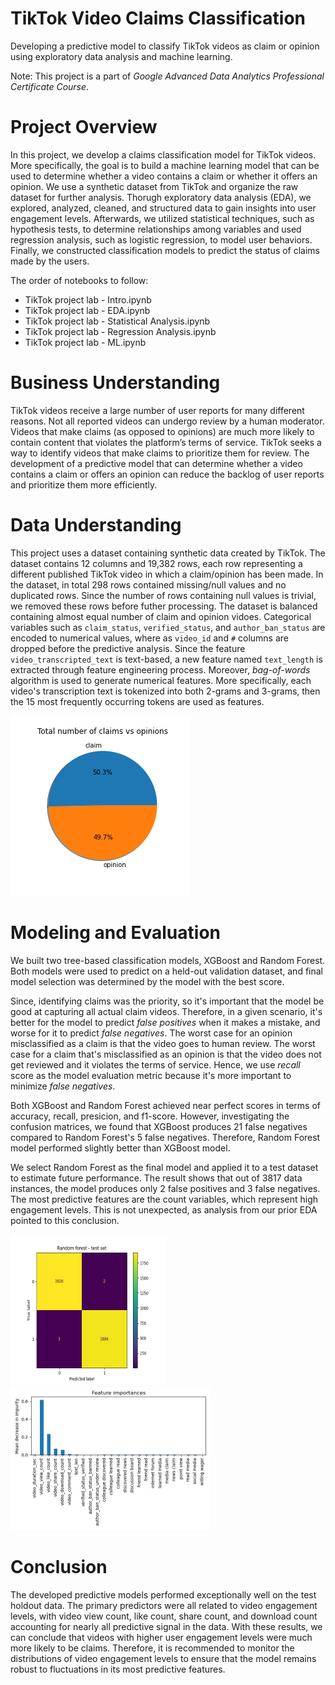 # TikTok Video Claims Classification
Developing a predictive model to classify TikTok videos as claim or opinion using exploratory data analysis and machine learning.

Note: This project is a part of *Google Advanced Data Analytics Professional Certificate Course*.

# Project Overview
In this project, we develop a claims classification model for TikTok videos. More specifically, the goal is to build a machine learning model that can be used to determine whether a video contains a claim or whether it offers an opinion. We use a synthetic dataset from TikTok and organize the raw dataset for further analysis. Thorugh exploratory data analysis (EDA), we explored, analyzed, cleaned, and structured data to gain insights into user engagement levels. Afterwards, we utilized statistical techniques, such as hypothesis tests, to determine relationships among variables and used regression analysis, such as logistic regression, to model user behaviors. Finally, we constructed classification models to predict the status of claims made by the users. 

The order of notebooks to follow:
- TikTok project lab - Intro.ipynb
- TikTok project lab - EDA.ipynb
- TikTok project lab - Statistical Analysis.ipynb
- TikTok project lab - Regression Analysis.ipynb
- TikTok project lab - ML.ipynb


# Business Understanding 
TikTok videos receive a large number of user reports for many different reasons. Not all reported videos can undergo review by a human moderator. Videos that make claims (as opposed to opinions) are much more likely to contain content that violates the platform’s terms of service. TikTok seeks a way to identify videos that make claims to prioritize them for review. The development of a predictive model that can determine whether a video contains a claim or offers an opinion can reduce the backlog of user reports and prioritize them more efficiently.


# Data Understanding 
This project uses a dataset containing synthetic data created by TikTok. The dataset contains 12 columns and 19,382 rows, each row representing a different published TikTok video in which a claim/opinion has been made. In the dataset, in total 298 rows contained missing/null values and no duplicated rows. Since the number of rows containing null values is trivial, we removed these rows before futher processing. The dataset is balanced containing almost equal number of claim and opinion vidoes. 
Categorical variables such as `claim_status`, `verified_status`, and `author_ban_status` are encoded to numerical values, where as `video_id` and `#` columns are dropped before the predictive analysis. Since the feature `video_transcripted_text` is text-based, a new feature named `text_length` is extracted through feature engineering process. Moreover, *bag-of-words* algorithm  is used to generate numerical features. More specifically, each video's transcription text is tokenized into both 2-grams and 3-grams, then the 15 most frequently occurring tokens are used as features.

![Class Distribution](plots/class_dist.png)


# Modeling and Evaluation 
We built two tree-based classification models, XGBoost and Random Forest. Both models were used to predict on a held-out validation dataset, and final model selection was determined by the model with the best score. 

Since, identifying claims was the priority, so it's important that the model be good at capturing all actual claim videos. Therefore, in a given scenario, it's better for the model to predict *false positives* when it makes a mistake, and worse for it to predict *false negatives*. The worst case for an opinion misclassified as a claim is that the video goes to human review. The worst case for a claim that's misclassified as an opinion is that the video does not get reviewed and it violates the terms of service. Hence, we use *recall* score as the model evaluation metric because it's more important to minimize *false negatives*.

Both XGBoost and Random Forest achieved near perfect scores in terms of accuracy, recall, presicion, and f1-score. However, investigating the confusion matrices, we found that XGBoost produces 21 false negatives compared to Random Forest's 5 false negatives. Therefore, Random Forest model performed slightly better than XGBoost model.

We select Random Forest as the final model and applied it to a test dataset to estimate future performance. The result shows that out of 3817 data instances, the model produces only 2 false positives and 3 false negatives.
The most predictive features are the count variables, which represent high engagement levels. This is not unexpected, as analysis from our prior EDA pointed to this conclusion.

<img src="plots/confusion_matrix.png" width="250" height="240"> <img src="plots/feat_imp.png" width="320" height="230">


# Conclusion
The developed predictive models performed exceptionally well on the test holdout data. The primary predictors were all related to video engagement levels, with video view count, like count, share count, and download count accounting for nearly all predictive signal in the data. With these results, we can conclude that videos with higher user engagement levels were much more likely to be claims. Therefore, it is recommended to monitor the distributions of video engagement levels to ensure that the model remains robust to fluctuations in its most predictive features.
